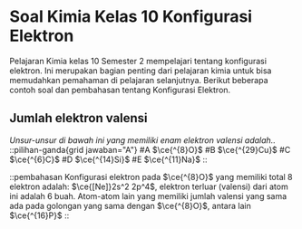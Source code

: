 # Soal Kimia Kelas 10 Konfigurasi Elektron
Pelajaran Kimia kelas 10 Semester 2 mempelajari tentang konfigurasi elektron. Ini merupakan bagian penting dari pelajaran kimia untuk bisa memudahkan pemahaman di pelajaran selanjutnya. Berikut beberapa contoh soal dan pembahasan tentang Konfigurasi Elektron.

## Jumlah elektron valensi
_Unsur-unsur di bawah ini yang memiliki enam elektron valensi adalah.._
::pilihan-ganda{grid jawaban="A"}
#A
$\ce{^{8}O}$
#B
$\ce{^{29}Cu}$
#C
$\ce{^{6}C}$
#D
$\ce{^{14}Si}$
#E
$\ce{^{11}Na}$
::

::pembahasan
Konfigurasi elektron pada $\ce{^{8}O}$ yang memiliki total 8 elektron adalah: $\ce{[Ne]}2s^2 2p^4$, elektron terluar (valensi) dari atom ini adalah 6 buah. Atom-atom lain yang memiliki jumlah valensi yang sama ada pada golongan yang sama dengan $\ce{^{8}O}$, antara lain $\ce{^{16}P}$
::
